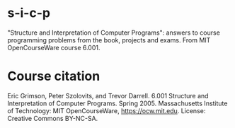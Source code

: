 # s-i-c-p
"Structure and Interpretation of Computer Programs": answers to course programming problems from the book, projects and exams. From MIT OpenCourseWare course 6.001.

# Course citation
Eric Grimson, Peter Szolovits, and Trevor Darrell. 6.001 Structure and Interpretation of Computer Programs. Spring 2005. Massachusetts Institute of Technology: MIT OpenCourseWare, https://ocw.mit.edu. License: Creative Commons BY-NC-SA.
